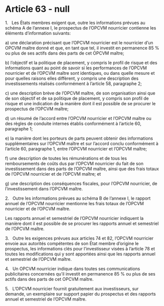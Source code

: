 # Article 63 - null


1.   Les États membres exigent que, outre les informations prévues au schéma A de l’annexe I, le prospectus de l’OPCVM nourricier contienne les éléments d’information suivants:

a) une déclaration précisant que l’OPCVM nourricier est le nourricier d’un OPCVM maître donné et que, en tant que tel, il investit en permanence 85 % ou plus de ses actifs dans des parts de cet OPCVM maître;

b) l’objectif et la politique de placement, y compris le profil de risque et des informations quant au point de savoir si les performances de l’OPCVM nourricier et de l’OPCVM maître sont identiques, ou dans quelle mesure et pour quelles raisons elles diffèrent, y compris une description des investissements réalisés conformément à l’article 58, paragraphe 2;

c) une description brève de l’OPCVM maître, de son organisation ainsi que de son objectif et de sa politique de placement, y compris son profil de risque et une indication de la manière dont il est possible de se procurer le prospectus de l’OPCVM maître;

d) un résumé de l’accord entre l’OPCVM nourricier et l’OPCVM maître ou des règles de conduite internes établis conformément à l’article 60, paragraphe 1;

e) la manière dont les porteurs de parts peuvent obtenir des informations supplémentaires sur l’OPCVM maître et sur l’accord conclu conformément à l’article 60, paragraphe 1, entre l’OPCVM nourricier et l’OPCVM maître;

f) une description de toutes les rémunérations et de tous les remboursements de coûts dus par l’OPCVM nourricier du fait de son investissement dans des parts de l’OPCVM maître, ainsi que des frais totaux de l’OPCVM nourricier et de l’OPCVM maître; et

g) une description des conséquences fiscales, pour l’OPCVM nourricier, de l’investissement dans l’OPCVM maître.

2.   Outre les informations prévues au schéma B de l’annexe I, le rapport annuel de l’OPCVM nourricier mentionne les frais totaux de l’OPCVM nourricier et de l’OPCVM maître.

Les rapports annuel et semestriel de l’OPCVM nourricier indiquent la manière dont il est possible de se procurer les rapports annuel et semestriel de l’OPCVM maître.

3.   Outre les exigences prévues aux articles 74 et 82, l’OPCVM nourricier envoie aux autorités compétentes de son État membre d’origine le prospectus, les informations clés pour l’investisseur visées à l’article 78 et toutes les modifications qui y sont apportées ainsi que les rapports annuel et semestriel de l’OPCVM maître.

4.   Un OPCVM nourricier indique dans toutes ses communications publicitaires concernées qu’il investit en permanence 85 % ou plus de ses actifs dans des parts de cet OPCVM maître.

5.   L’OPCVM nourricier fournit gratuitement aux investisseurs, sur demande, un exemplaire sur support papier du prospectus et des rapports annuel et semestriel de l’OPCVM maître.
